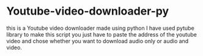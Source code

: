 # Youtube-video-downloader-py

this is a Youtube video downloader made using python 
I have used pytube library to make this script
you just have to paste the address of the youtube video and chose whether you want to download audio only or audio and video.
